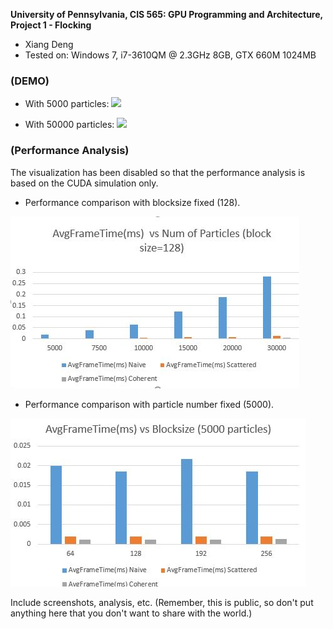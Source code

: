 **University of Pennsylvania, CIS 565: GPU Programming and Architecture,
Project 1 - Flocking**

* Xiang Deng
* Tested on: Windows 7, i7-3610QM @ 2.3GHz 8GB, GTX 660M 1024MB 

### (DEMO)

* With 5000 particles:
![](images/5000.gif)

* With 50000 particles:
![](images/50000.gif)

### (Performance Analysis)
The visualization has been disabled so that the performance analysis is based on the CUDA simulation only.
* Performance comparison with blocksize fixed (128).

![](images/performance-1.JPG)
* Performance comparison with particle number fixed (5000).

![](images/performance-2.JPG)

Include screenshots, analysis, etc. (Remember, this is public, so don't put
anything here that you don't want to share with the world.)
